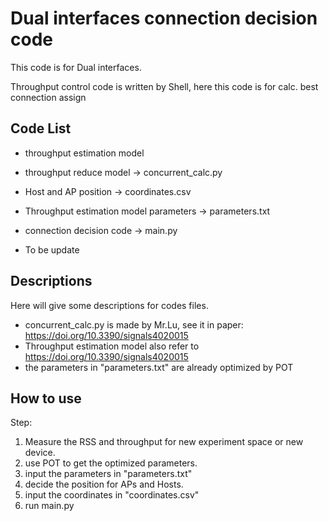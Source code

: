 # Dual interfaces connection decision code

This code is for Dual interfaces.

Throughput control code is written by Shell, here this code is for calc. best connection assign

## Code List

+ throughput estimation model 
+ throughput reduce model -> concurrent_calc.py

+ Host and AP position -> coordinates.csv
+ Throughput estimation model parameters -> parameters.txt
+ connection decision code -> main.py
+ To be update

## Descriptions

Here will give some descriptions for codes files.

+ concurrent_calc.py is made by Mr.Lu, see it in paper: https://doi.org/10.3390/signals4020015
+ Throughput estimation model also refer to https://doi.org/10.3390/signals4020015
+ the parameters in "parameters.txt" are already optimized by POT

## How to use

Step:

1. Measure the RSS and throughput for new experiment space or new device.
2. use POT to get the optimized parameters.
3. input the parameters in "parameters.txt"
4. decide the position for APs and Hosts.
5. input the coordinates in "coordinates.csv"
6. run main.py